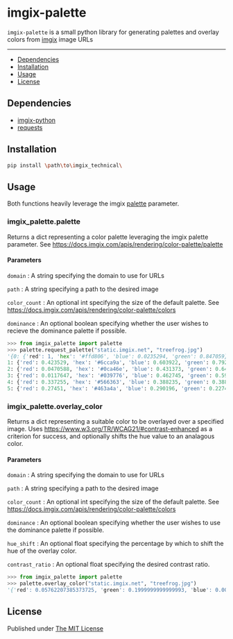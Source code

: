 
# imgix-palette

`imgix-palette` is a small python library for generating palettes and overlay colors from [imgix](https://www.imgix.com/) image URLs

---
- [Dependencies](#dependencies)
- [Installation](#installation)
- [Usage](#usage)
- [License](#license)

## Dependencies
- [imgix-python](https://github.com/imgix/imgix-python)
- [requests](https://docs.python-requests.org/en/latest/)

## Installation

``` bash
pip install \path\to\imgix_technical\
```

## Usage

Both functions heavily leverage the imgix [palette](https://docs.imgix.com/apis/rendering/color-palette/palette) parameter.

### imgix_palette.palette

Returns a dict representing a color palette leveraging the imgix palette parameter. See https://docs.imgix.com/apis/rendering/color-palette/palette

#### Parameters
`domain` : A string specifying the domain to use for URLs

`path` : A string specifying a path to the desired image

`color_count` : An optional int specifying the size of the default palette. See https://docs.imgix.com/apis/rendering/color-palette/colors

`dominance` : An optional boolean specifying whether the user wishes to recieve the dominance palette if possible.

``` python
>>> from imgix_palette import palette
>>> palette.request_palette("static.imgix.net", "treefrog.jpg")
'{0: {'red': 1, 'hex': '#ffd806', 'blue': 0.0235294, 'green': 0.847059}, 
1: {'red': 0.423529, 'hex': '#6cca9a', 'blue': 0.603922, 'green': 0.792157}, 
2: {'red': 0.0470588, 'hex': '#0ca46e', 'blue': 0.431373, 'green': 0.643137}, 
3: {'red': 0.0117647, 'hex': '#039776', 'blue': 0.462745, 'green': 0.592157}, 
4: {'red': 0.337255, 'hex': '#566363', 'blue': 0.388235, 'green': 0.388235}, 
5: {'red': 0.27451, 'hex': '#463a4a', 'blue': 0.290196, 'green': 0.227451}}'

```

### imgix_palette.overlay_color

Returns a dict representing a suitable color to be overlayed over a specified image. Uses https://www.w3.org/TR/WCAG21/#contrast-enhanced as a criterion for success, and optionally shifts the hue value to an analagous color.

#### Parameters
`domain` : A string specifying the domain to use for URLs

`path` : A string specifying a path to the desired image

`color_count` : An optional int specifying the size of the default palette. See https://docs.imgix.com/apis/rendering/color-palette/colors

`dominance` : An optional boolean specifying whether the user wishes to use the dominance palette if possible.

`hue_shift` : An optional float specifying the percentage by which to shift the hue of the overlay color.

`contrast_ratio` : An optional float specifying the desired contrast ratio.

``` python
>>> from imgix_palette import palette
>>> palette.overlay_color("static.imgix.net", "treefrog.jpg")
'{'red': 0.05762207385373725, 'green': 0.1999999999999993, 'blue': 0.008470583999999929, 'hex': '#0f3302'}

```

## License
Published under [The MIT License](https://opensource.org/licenses/MIT)
